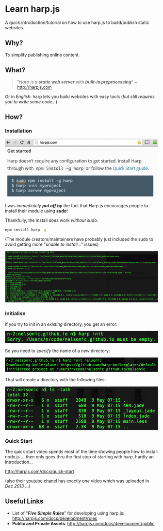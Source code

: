 # Learn harp.js

A quick introduction/tutorial on how to use harp.js to build/publish static websites.

## Why?

To simplify publishing online content.


## What?

> "*Harp is a* ***static web server*** with ***built-in preprocessing***" ~ http://harpjs.com

Or in *English*: harp lets you build websites with easy tools
(*but still requires you to write some code...*)

## How?

### Installation

![why sudo install?](https://raw.githubusercontent.com/nelsonic/nelsonic.github.io/master/img/harp-encourages-sudo-install.png)

I was *immediately* ***put off by*** the fact that Harp.js encourages people
to install their module using ***sudo***!

Thankfully, the install *does* work *without sudo*.

```sh
npm install harp -g
```

(The module creators/maintainers have probably just included the
sudo to avoid getting more "*unable to install...*" issues)

![works without sudo](https://raw.githubusercontent.com/nelsonic/nelsonic.github.io/master/img/harp--npm-install-harp-g.png)

### Initialise

if you try to init in an *existing* directory, you get an error:

![does not work for existing blogs](https://raw.githubusercontent.com/nelsonic/nelsonic.github.io/master/img/harp-does-not-work-for-existing-blogs.png)

So you need to *specify* the name of a *new* directory:

![harp init](https://raw.githubusercontent.com/nelsonic/nelsonic.github.io/master/img/harp-init-nelsonic.png)


That will create a directory with the following files:

![harp init creates files](https://raw.githubusercontent.com/nelsonic/nelsonic.github.io/master/img/harp-defaults-to-using-jade-and-less.png)


### Quick Start

The quick start video spends most of the time showing people how to install node.js ... then only goes thru the first step of starting with harp. hardly an introduction...

http://harpjs.com/docs/quick-start

(also their [youtube chanel](https://www.youtube.com/channel/UCjMFLksOOahVB0xCupy8oeA/videos) has exactly *one* video which was uploaded in *Dec 2013* ...)


## Useful Links

+ List of "***Five Simple Rules***" for developing using harp.js:
http://harpjs.com/docs/development/rules
+ **Public and Private Assets**: http://harpjs.com/docs/development/public
